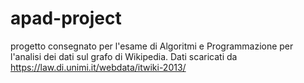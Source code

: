 # apad-project
progetto consegnato per l'esame di Algoritmi e Programmazione per l'analisi dei dati sul grafo di Wikipedia. Dati scaricati da  https://law.di.unimi.it/webdata/itwiki-2013/
